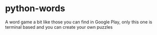 # python-words
A word game a bit like those you can find in Google Play, only this one is terminal based and you can create your own puzzles
